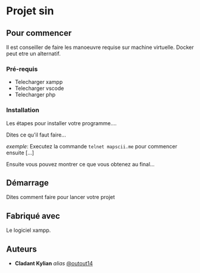 # Projet sin 

## Pour commencer

Il est conseiller de faire les manoeuvre requise sur machine virtuelle. Docker peut etre un alternatif.

### Pré-requis

- Telecharger xampp
- Telecharger vscode
- Telecharger php

### Installation

Les étapes pour installer votre programme....

Dites ce qu'il faut faire...

_exemple_: Executez la commande ``telnet mapscii.me`` pour commencer ensuite [...]


Ensuite vous pouvez montrer ce que vous obtenez au final...

## Démarrage

Dites comment faire pour lancer votre projet

## Fabriqué avec

Le logiciel xampp.

## Auteurs
* **Cladant Kylian** _alias_ [@outout14](https://github.com/Jyzdcs)


